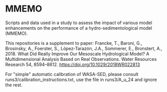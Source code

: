 # MMEMO
Scripts and data used in a study to assess the impact of various model enhancements on the performance of a hydro-sedimentological model (MMEMO).


This repositories is a supplement to paper: 
Francke, T., Baroni, G., Brosinsky, A., Foerster, S., López‐Tarazón, J.A., Sommerer, E., Bronstert, A., 2018. What Did Really Improve Our Mesoscale Hydrological Model? A Multidimensional Analysis Based on Real Observations. Water Resources Research 54, 8594–8612. https://doi.org/10.1029/2018WR022813

For "simple" automatic calibration of WASA-SED, please consult runs3/calibration_instructions.txt, use the file in runs3/A_u_24 and ignore the rest.
